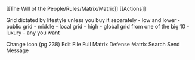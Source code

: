 [[The Will of the People/Rules/Matrix/Matrix]] [[Actions]]

 Grid dictated by lifestyle unless you buy it separately
		- low and lower - public grid
		- middle - local grid
		- high - global grid from one of the big 10
		- luxury - any you want

Change icon (pg 238)
Edit File
Full Matrix Defense
Matrix Search
Send Message